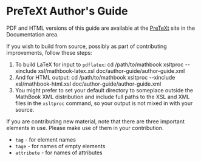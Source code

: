 PreTeXt Author's Guide
======================

PDF and HTML versions of this guide are available at the [PreTeXt](https://pretextbook.org) site in the Documentation area.

If you wish to build from source, possibly as part of contributing improvements, follow these steps:

1.  To build LaTeX for input to `pdflatex`:
        cd /path/to/mathbook
        xsltproc --xinclude xsl/mathbook-latex.xsl doc/author-guide/author-guide.xml
1.  And for HTML output:
        cd /path/to/mathbook
        xsltproc --xinclude xsl/mathbook-html.xsl doc/author-guide/author-guide.xml
1.  You might prefer to set your default directory to someplace outside the MathBook XML distribution and include full paths to the XSL and XML files in the `xsltproc` command, so your output is not mixed in with your source.

If you are contributing new material, note that there are three important elements in use.  Please make use of them in your contribution.
* `tag` - for element names
* `tage` - for names of empty elements
* `attribute` - for names of attributes
